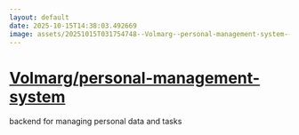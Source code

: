 ```yaml
---
layout: default
date: 2025-10-15T14:38:03.492669
image: assets/20251015T031754748--Volmarg--personal-management-system--20251015T032355551--cropped.png
---
```


# [Volmarg/personal-management-system](https://github.com/Volmarg/personal-management-system)

backend for managing personal data and tasks
